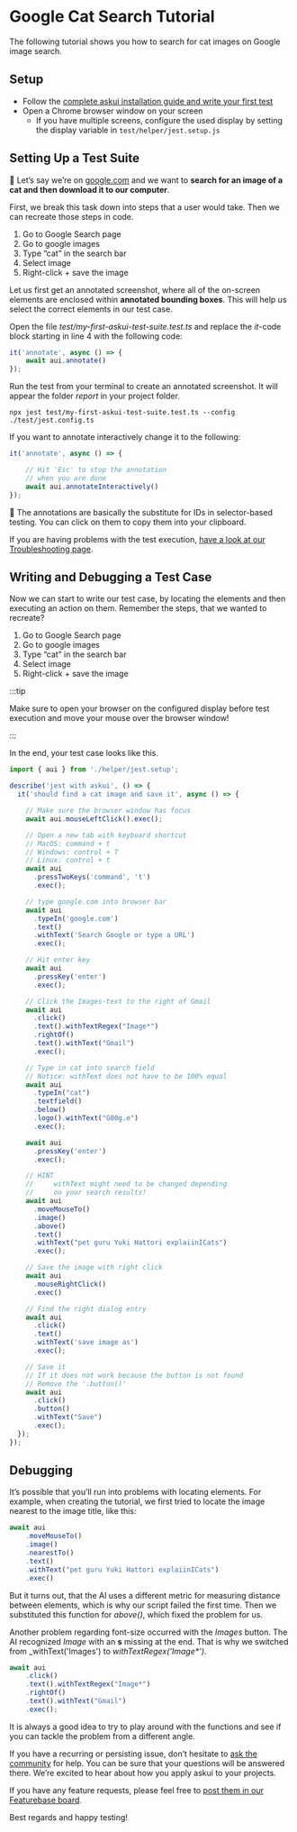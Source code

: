 # Google Cat Search Tutorial

The following tutorial shows you how to search for cat images on Google image search.

## Setup

* Follow the <a href="../Getting%20Started/getting-started" target="_blank">complete askui installation guide and write your first test</a>
* Open a Chrome browser window on your screen
  * If you have multiple screens, configure the used display by setting the display variable in `test/helper/jest.setup.js`

## Setting Up a Test Suite

💭 Let’s say we’re on [google.com](http://google.com) and we want to **search for an image of a cat and then download it to our computer**.

First, we break this task down into steps that a user would take. Then we can recreate those steps in code.

1. Go to Google Search page 
2. Go to google images
3. Type “cat” in the search bar
4. Select image
5. Right-click + save the image

Let us first get an annotated screenshot, where all of the on-screen elements are enclosed within **annotated bounding boxes**. This will help us select the correct elements in our test case.

Open the file _test/my-first-askui-test-suite.test.ts_ and replace the *it*-code block starting in line 4 with the following code:

```typescript
it('annotate', async () => {
    await aui.annotate()
});
```

Run the test from your terminal to create an annotated screenshot. It will appear the folder _report_ in your project folder.

```shell
npx jest test/my-first-askui-test-suite.test.ts --config ./test/jest.config.ts
```

If you want to annotate interactively change it to the following:

```typescript
it('annotate', async () => {

    // Hit 'Esc' to stop the annotation
    // when you are done
    await aui.annotateInteractively()
});
```

📌 The annotations are basically the substitute for IDs in selector-based testing. 
You can click on them to copy them into your clipboard.

If you are having problems with the test execution, [have a look at our Troubleshooting page](../07-Troubleshooting/index.md).

## Writing and Debugging a Test Case

Now we can start to write our test case, by locating the elements and then executing an action on them. Remember the steps, that we wanted to recreate?

1. Go to Google Search page 
2. Go to google images
3. Type “cat” in the search bar
4. Select image
5. Right-click + save the image

:::tip

Make sure to open your browser on the configured display before test execution and move your mouse over the browser window!

:::

In the end, your test case looks like this.

```typescript
import { aui } from './helper/jest.setup';

describe('jest with askui', () => {
  it('should find a cat image and save it', async () => {

    // Make sure the browser window has focus
    await aui.mouseLeftClick().exec();

    // Open a new tab with keyboard shortcut
    // MacOS: command + t
    // Windows: control + T
    // Linux: control + t
    await aui
      .pressTwoKeys('command', 't')
      .exec();

    // type google.com into browser bar
    await aui
      .typeIn('google.com')
      .text()
      .withText('Search Google or type a URL')
      .exec();

    // Hit enter key
    await aui
      .pressKey('enter')
      .exec();

    // Click the Images-text to the right of Gmail
    await aui
      .click()
      .text().withTextRegex("Image*")
      .rightOf()
      .text().withText("Gmail")
      .exec();

    // Type in cat into search field
    // Notice: withText does not have to be 100% equal
    await aui
      .typeIn("cat")
      .textfield()
      .below()
      .logo().withText("G00g.e")
      .exec();

    await aui
      .pressKey('enter')
      .exec();

    // HINT
    //     withText might need to be changed depending
    //     on your search results!
    await aui
      .moveMouseTo()
      .image()
      .above()
      .text()
      .withText("pet guru Yuki Hattori explaiinICats")
      .exec();

    // Save the image with right click
    await aui
      .mouseRightClick()
      .exec()

    // Find the right dialog entry
    await aui
      .click()
      .text()
      .withText('save image as')
      .exec();

    // Save it
    // If it does not work because the button is not found
    // Remove the '.button()'
    await aui
      .click()
      .button()
      .withText("Save")
      .exec();
  });
});
```

## Debugging

It’s possible that you’ll run into problems with locating elements. For example, when creating the tutorial, we first tried to locate the image nearest to the image title, like this:

```typescript
await aui
    .moveMouseTo()
    .image()
    .nearestTo()
    .text()
    .withText("pet guru Yuki Hattori explaiinICats")
    .exec()
```

But it turns out, that the AI uses a different metric for measuring distance between elements, which is why our script failed the first time. Then we substituted this function for _above()_, which fixed the problem for us.

Another problem regarding font-size occurred with the _Images_ button. The AI recognized _Image_ with an **s** missing at the end. That is why we switched from _withText('Images') to _withTextRegex('Image*')_.

```typescript
await aui
    .click()
    .text().withTextRegex("Image*")
    .rightOf()
    .text().withText("Gmail")
    .exec();
```

It is always a good idea to try to play around with the functions and see if you can tackle the problem from a different angle.

If you have a recurring or persisting issue, don’t hesitate to [ask the community](https://bit.ly/3ekHnGR) for help. You can be sure that your questions will be answered there. We’re excited to hear about how you apply askui to your projects.

If you have any feature requests, please feel free to [post them in our Featurebase board](https://bit.ly/3AP20T7).

Best regards and happy testing!